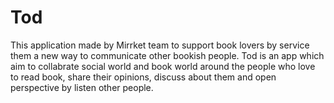 # Tod

This application made by Mirrket team to support book lovers by service them a new way to communicate other bookish people.
Tod is an app which aim to collabrate social world and book world around the people who love to read book, share their opinions, 
discuss about them and open perspective by listen other people.
